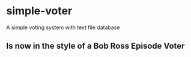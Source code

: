# simple-voter
A simple voting system with text file database


## Is now in the style of a Bob Ross Episode Voter
